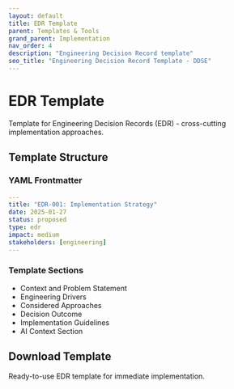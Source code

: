 ```yaml
---
layout: default
title: EDR Template
parent: Templates & Tools
grand_parent: Implementation
nav_order: 4
description: "Engineering Decision Record template"
seo_title: "Engineering Decision Record Template - DDSE"
---
```


# EDR Template

Template for Engineering Decision Records (EDR) - cross-cutting implementation approaches.

## Template Structure

### YAML Frontmatter
```yaml
---
title: "EDR-001: Implementation Strategy"
date: 2025-01-27
status: proposed
type: edr
impact: medium
stakeholders: [engineering]
---
```

### Template Sections

- Context and Problem Statement
- Engineering Drivers
- Considered Approaches
- Decision Outcome
- Implementation Guidelines
- AI Context Section

## Download Template

Ready-to-use EDR template for immediate implementation.
